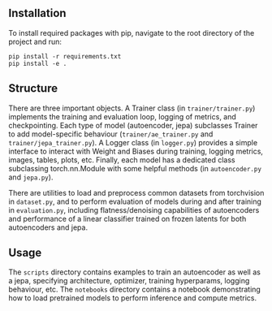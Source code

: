 ## Installation

To install required packages with pip, navigate to the root directory of the project and run:

```
pip install -r requirements.txt
pip install -e .
```

## Structure

There are three important objects. A Trainer class (in `trainer/trainer.py`) implements the training and evaluation loop, logging of metrics, and checkpointing. Each type of model (autoencoder, jepa) subclasses Trainer to add model-specific behaviour (`trainer/ae_trainer.py` and `trainer/jepa_trainer.py`). A Logger class (in `logger.py`) provides a simple interface to interact with Weight and Biases during training, logging metrics, images, tables, plots, etc. Finally, each model has a dedicated class subclassing torch.nn.Module with some helpful methods (in `autoencoder.py` and `jepa.py`).

There are utilities to load and preprocess common datasets from torchvision in `dataset.py`, and to perform evaluation of models during and after training in `evaluation.py`, including flatness/denoising capabilities of autoencoders and performance of a linear classifier trained on frozen latents for both autoencoders and jepa.

## Usage

The `scripts` directory contains examples to train an autoencoder as well as a jepa, specifying architecture, optimizer, training hyperparams, logging behaviour, etc. The `notebooks` directory contains a notebook demonstrating how to load pretrained models to perform inference and compute metrics.
